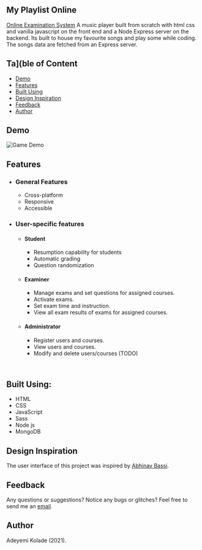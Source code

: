 ## My Playlist Online

[Online Examination System](https://myplaylistonline.netlify.app/) A music player built from scratch with html css and vanilla javascript on the front end and a Node Express
server on the backend. Its built to house my favourite songs and play some while coding. The songs data are
fetched from an Express server.

## Ta](ble of Content

- [Demo](#demo)
- [Features](#features)
- [Built Using](#built-using)
- [Design Inspiration](#design-inspo)
- [Feedback](#feedback)
- [Author](#author)

## <a name="demo"></a> Demo

![Game Demo](assets/demo.gif)

## <a name="features"></a> Features

- ### General Features
  - Cross-platform
  - Responsive
  - Accessible
- ### User-specific features
  - #### Student
    - Resumption capability for students
    - Automatic grading
    - Question randomization
  - #### Examiner
    - Manage exams and set questions for assigned courses.
    - Activate exams.
    - Set exam time and instruction.
    - View all exam results of exams for assigned courses.
  - #### Administrator
    - Register users and courses.
    - View users and courses.
    - Modify and delete users/courses (TODO)

<br>

## <a name="built-using"></a> Built Using:

- HTML
- CSS
- JavaScript
- Sass
- Node js
- MongoDB

## <a name="design-inspo"></a> Design Inspiration

The user interface of this project was inspired by [Abhinav Bassi](https://www.behance.net/abhibassi).

## <a name="feedback"></a> Feedback

Any questions or suggestions? Notice any bugs or glitches? Feel free to send me an [email](mailto:karenokonkwo29@gmail.com).

## <a name="author"></a> Author

Adeyemi Kolade (2021).
